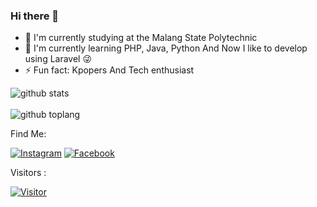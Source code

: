 ### Hi there 👋

- 🔭 I'm currently studying at the Malang State Polytechnic
- 🌱 I'm currently learning PHP, Java, Python And Now I like to develop using Laravel 😜
- ⚡ Fun fact: Kpopers And Tech enthusiast

![github stats](https://github-readme-stats.vercel.app/api?username=rikurunico&show_icons=true&theme=radical) </br></br>
![github toplang](https://github-readme-stats.vercel.app/api/top-langs/?username=rikurunico&layout=compact&theme=nightowl)

Find Me:

<a href="https://www.instagram.com/wazirnico" target="_blank"><img src="https://img.shields.io/badge/Instagram-%23E4405F.svg?&style=flat-square&logo=instagram&logoColor=white" alt="Instagram"></a>
<a href="https://www.facebook.com/nicoco1173" target="_blank"><img src="https://img.shields.io/badge/Facebook-%231877F2.svg?&style=flat-square&logo=facebook&logoColor=white" alt="Facebook"></a>

Visitors :

[![Visitor](https://hits.seeyoufarm.com/api/count/incr/badge.svg?url=https%3A%2F%2Fgithub.com%2Frikurunico%2Frikurunico&count_bg=%23017A3F&title_bg=%23017A3F&icon=pinboard.svg&icon_color=%23F7F7F7&title=Visitor&edge_flat=false)](https://hits.seeyoufarm.com)
